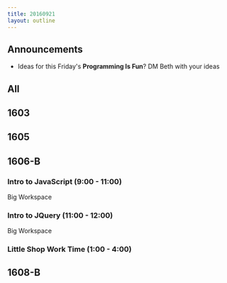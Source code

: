 ```yaml
---
title: 20160921
layout: outline
---
```


## Announcements
* Ideas for this Friday's **Programming Is Fun**? DM Beth with your ideas  

## All

## 1603


## 1605


## 1606-B

### Intro to JavaScript (9:00 - 11:00)

Big Workspace

### Intro to JQuery (11:00 - 12:00)

Big Workspace

### Little Shop Work Time (1:00 - 4:00)

## 1608-B
